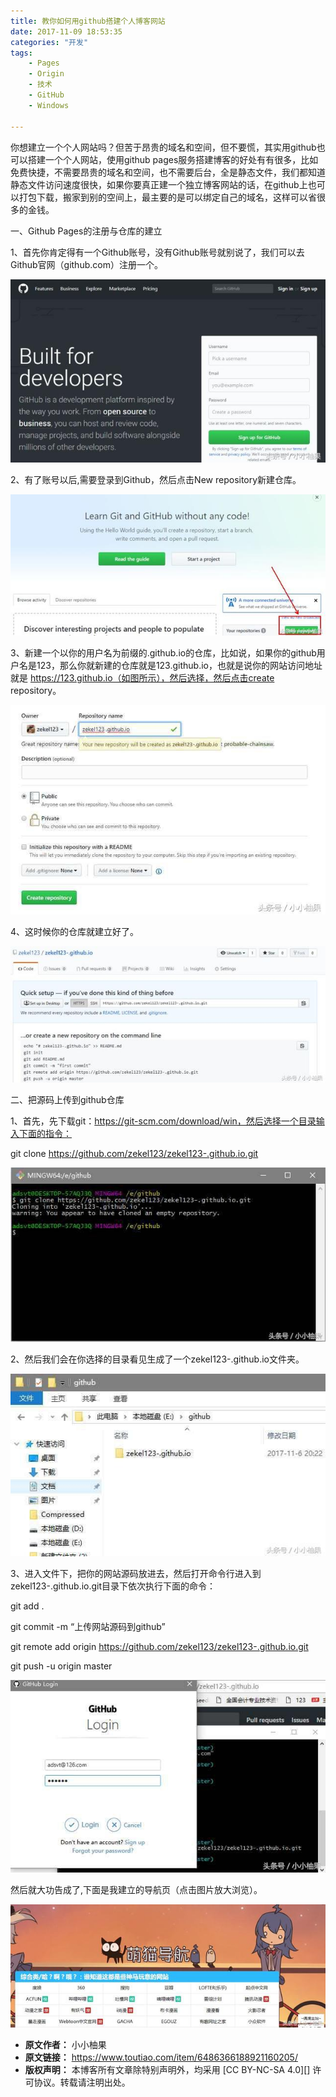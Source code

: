 ```yaml
---
title: 教你如何用github搭建个人博客网站
date: 2017-11-09 18:53:35
categories: "开发"
tags:
	- Pages
	- Origin
	- 技术
	- GitHub
	- Windows

---
```


你想建立一个个人网站吗？但苦于昂贵的域名和空间，但不要慌，其实用github也可以搭建一个个人网站，使用github pages服务搭建博客的好处有有很多，比如免费快捷，不需要昂贵的域名和空间，也不需要后台，全是静态文件，我们都知道静态文件访问速度很快，如果你要真正建一个独立博客网站的话，在github上也可以打包下载，搬家到别的空间上，最主要的是可以绑定自己的域名，这样可以省很多的金钱。

一、Github Pages的注册与仓库的建立

1、首先你肯定得有一个Github账号，没有Github账号就别说了，我们可以去Github官网（github.com）注册一个。

![教你如何用github搭建个人博客网站][github]

2、有了账号以后,需要登录到Github，然后点击New repository新建仓库。

![教你如何用github搭建个人博客网站][github 1]

3、新建一个以你的用户名为前缀的.github.io的仓库，比如说，如果你的github用户名是123，那么你就新建的仓库就是123.github.io，也就是说你的网站访问地址就是 https://123.github.io（如图所示），然后选择，然后点击create repository。

![教你如何用github搭建个人博客网站][github 2]

4、这时候你的仓库就建立好了。

![教你如何用github搭建个人博客网站][github 3]

二、把源码上传到github仓库

1、首先，先下载git：https://git-scm.com/download/win，然后选择一个目录输入下面的指令：

git clone https://github.com/zekel123/zekel123-.github.io.git

![教你如何用github搭建个人博客网站][github 4]

2、然后我们会在你选择的目录看见生成了一个zekel123-.github.io文件夹。

![教你如何用github搭建个人博客网站][github 5]

3、进入文件下，把你的网站源码放进去，然后打开命令行进入到zekel123-.github.io.git目录下依次执行下面的命令：

git add .

git commit -m “上传网站源码到github”

git remote add origin https://github.com/zekel123/zekel123-.github.io.git

git push -u origin master

![教你如何用github搭建个人博客网站][github 6]

然后就大功告成了,下面是我建立的导航页（点击图片放大浏览）。

![教你如何用github搭建个人博客网站][github 7]


[github]: static/resources/crawler/IZYR-ZFRR-NQEI.jpg
[github 1]: static/resources/crawler/YEYQ-FJUR-ZYUU.jpg
[github 2]: static/resources/crawler/MUJI-IQBR-VFJB.jpg
[github 3]: static/resources/crawler/QEIV-YUUY-Z6ZF.jpg
[github 4]: static/resources/crawler/6V2A-INVQ-6RAQ.jpg
[github 5]: static/resources/crawler/73UM-MU73-6BIB.jpg
[github 6]: static/resources/crawler/QEAY-VUUN-YNMU.jpg
[github 7]: static/resources/crawler/ZEZQ-AQ3E-FIYU.jpg
 *  **原文作者：** 小小柚果
 *  **原文链接：** https://www.toutiao.com/item/6486366188921160205/
 *  **版权声明：** 本博客所有文章除特别声明外，均采用 [CC BY-NC-SA 4.0][] 许可协议。转载请注明出处。
